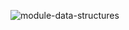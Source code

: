 
![module-data-structures](https://github.com/user-attachments/assets/de3dac09-1fd5-4b54-9803-bb244c506b41)
